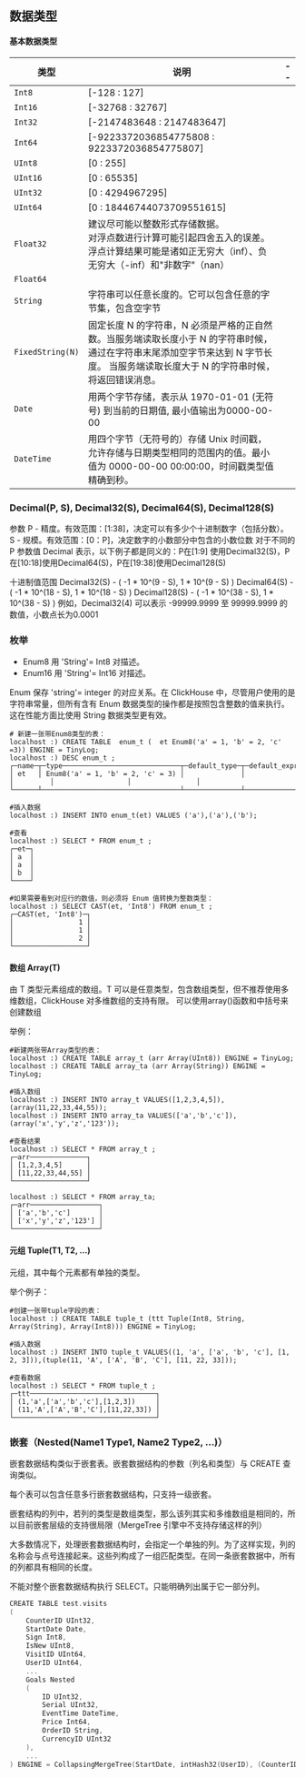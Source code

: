 ## 数据类型

#### 基本数据类型

| 类型             | 说明                                                         | --   |
| ---------------- | ------------------------------------------------------------ | ---- |
| `Int8`           | [-128 : 127]                                                 |      |
| `Int16`          | [-32768 : 32767]                                             |      |
| `Int32`          | [-2147483648 : 2147483647]                                   |      |
| `Int64`          | [-9223372036854775808 : 9223372036854775807]                 |      |
| `UInt8`          | [0 : 255]                                                    |      |
| `UInt16`         | [0 : 65535]                                                  |      |
| `UInt32`         | [0 : 4294967295]                                             |      |
| `UInt64`         | [0 : 18446744073709551615]                                   |      |
| `Float32`        | 建议尽可能以整数形式存储数据。<br/>对浮点数进行计算可能引起四舍五入的误差。<br/>浮点计算结果可能是诸如正无穷大（inf）、负无穷大（-inf）和"非数字"（nan） |      |
| `Float64`        |                                                              |      |
| `String`         | 字符串可以任意长度的。它可以包含任意的字节集，包含空字节     |      |
| `FixedString(N)` | 固定长度 N 的字符串，N 必须是严格的正自然数。当服务端读取长度小于 N 的字符串时候，通过在字符串末尾添加空字节来达到 N 字节长度。 当服务端读取长度大于 N 的字符串时候，将返回错误消息。 |      |
| `Date`           | 用两个字节存储，表示从 1970-01-01 (无符号) 到当前的日期值, 最小值输出为0000-00-00 |      |
| `DateTime`       | 用四个字节（无符号的）存储 Unix 时间戳，允许存储与日期类型相同的范围内的值。最小值为 0000-00-00 00:00:00，时间戳类型值精确到秒。 |      |

### Decimal(P, S), Decimal32(S), Decimal64(S), Decimal128(S)
参数
P - 精度。有效范围：[1:38]，决定可以有多少个十进制数字（包括分数）。
S - 规模。有效范围：[0：P]，决定数字的小数部分中包含的小数位数
对于不同的 P 参数值 Decimal 表示，以下例子都是同义的：P在[1:9] 使用Decimal32(S)，P在[10:18]使用Decimal64(S)，P在[19:38]使用Decimal128(S)

十进制值范围
Decimal32(S) - ( -1 * 10^(9 - S), 1 * 10^(9 - S) )
Decimal64(S) - ( -1 * 10^(18 - S), 1 * 10^(18 - S) )
Decimal128(S) - ( -1 * 10^(38 - S), 1 * 10^(38 - S) )
例如，Decimal32(4) 可以表示 -99999.9999 至 99999.9999 的数值，小数点长为0.0001

### 枚举

- Enum8 用 'String'= Int8 对描述。
- Enum16 用 'String'= Int16 对描述。

Enum 保存 'string'= integer 的对应关系。在 ClickHouse 中，尽管用户使用的是字符串常量，但所有含有 Enum 数据类型的操作都是按照包含整数的值来执行。这在性能方面比使用 String 数据类型更有效。

```mysql
# 新建一张带Enum8类型的表：
localhost :) CREATE TABLE  enum_t (  et Enum8('a' = 1, 'b' = 2, 'c' =3)) ENGINE = TinyLog;
localhost :) DESC enum_t ;
┌─name─┬─type─────────────────────────────┬─default_type─┬─default_expression─┬─comment─┬─codec_expression─┬─ttl_expression─┐
│ et   │ Enum8('a' = 1, 'b' = 2, 'c' = 3) │              │                    │         │                  │                │
└──────┴──────────────────────────────────┴──────────────┴────────────────────┴─────────┴──────────────────┴────────────────┘

#插入数据
localhost :) INSERT INTO enum_t(et) VALUES ('a'),('a'),('b');

#查看
localhost :) SELECT * FROM enum_t ;
┌─et─┐
│ a  │
│ a  │
│ b  │
└────┘

#如果需要看到对应行的数值，则必须将 Enum 值转换为整数类型：
localhost :) SELECT CAST(et, 'Int8') FROM enum_t ;
┌─CAST(et, 'Int8')─┐
│                1 │
│                1 │
│                2 │
└──────────────────┘
```

#### 数组 Array(T)

由 T 类型元素组成的数组。T 可以是任意类型，包含数组类型，但不推荐使用多维数组，ClickHouse 对多维数组的支持有限。
可以使用array()函数和中括号来创建数组

举例：

```mysql
#新建两张带Array类型的表：
localhost :) CREATE TABLE array_t (arr Array(UInt8)) ENGINE = TinyLog;
localhost :) CREATE TABLE array_ta (arr Array(String)) ENGINE = TinyLog;

#插入数组
localhost :) INSERT INTO array_t VALUES([1,2,3,4,5]),(array(11,22,33,44,55));
localhost :) INSERT INTO array_ta VALUES(['a','b','c']),(array('x','y','z','123'));

#查看结果
localhost :) SELECT * FROM array_t ;
┌─arr──────────────┐
│ [1,2,3,4,5]      │
│ [11,22,33,44,55] │
└──────────────────┘

localhost :) SELECT * FROM array_ta;
┌─arr─────────────────┐
│ ['a','b','c']       │
│ ['x','y','z','123'] │
└─────────────────────┘
```

#### 元组 Tuple(T1, T2, ...)

元组，其中每个元素都有单独的类型。

举个例子：

```shell
#创建一张带tuple字段的表：
localhost :) CREATE TABLE tuple_t (ttt Tuple(Int8, String, Array(String), Array(Int8))) ENGINE = TinyLog;

#插入数据
localhost :) INSERT INTO tuple_t VALUES((1, 'a', ['a', 'b', 'c'], [1, 2, 3])),(tuple(11, 'A', ['A', 'B', 'C'], [11, 22, 33]));

#查看数据
localhost :) SELECT * FROM tuple_t ;
┌─ttt───────────────────────────────┐
│ (1,'a',['a','b','c'],[1,2,3])     │
│ (11,'A',['A','B','C'],[11,22,33]) │
└───────────────────────────────────┘
```

### 嵌套（Nested(Name1 Type1, Name2 Type2, ...)）

嵌套数据结构类似于嵌套表。嵌套数据结构的参数（列名和类型）与 CREATE 查询类似。

每个表可以包含任意多行嵌套数据结构，只支持一级嵌套。

嵌套结构的列中，若列的类型是数组类型，那么该列其实和多维数组是相同的，所以目前嵌套层级的支持很局限（MergeTree 引擎中不支持存储这样的列）

大多数情况下，处理嵌套数据结构时，会指定一个单独的列。为了这样实现，列的名称会与点号连接起来。这些列构成了一组匹配类型。在同一条嵌套数据中，所有的列都具有相同的长度。

 不能对整个嵌套数据结构执行 SELECT。只能明确列出属于它一部分列。

```objectivec
CREATE TABLE test.visits
(
    CounterID UInt32,
    StartDate Date,
    Sign Int8,
    IsNew UInt8,
    VisitID UInt64,
    UserID UInt64,
    ...
    Goals Nested
    (
        ID UInt32,
        Serial UInt32,
        EventTime DateTime,
        Price Int64,
        OrderID String,
        CurrencyID UInt32
    ),
    ...
) ENGINE = CollapsingMergeTree(StartDate, intHash32(UserID), (CounterID, StartDate, intHash32(UserID), VisitID), 819
```